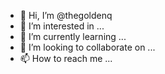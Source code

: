 - 👋 Hi, I’m @thegoldenq
- 👀 I’m interested in ...
- 🌱 I’m currently learning ...
- 💞️ I’m looking to collaborate on ...
- 📫 How to reach me ...

<!---
thegoldenq/thegoldenq is a ✨ special ✨ repository because its `README.md` (this file) appears on your GitHub profile.
You can click the Preview link to take a look at your changes.
--->
